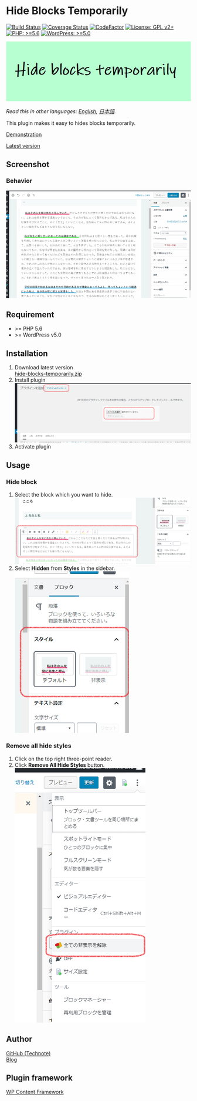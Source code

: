 # Hide Blocks Temporarily

[![Build Status](https://travis-ci.com/technote-space/hide-blocks-temporarily.svg?branch=master)](https://travis-ci.com/technote-space/hide-blocks-temporarily)
[![Coverage Status](https://coveralls.io/repos/github/technote-space/hide-blocks-temporarily/badge.svg?branch=master)](https://coveralls.io/github/technote-space/hide-blocks-temporarily?branch=master)
[![CodeFactor](https://www.codefactor.io/repository/github/technote-space/hide-blocks-temporarily/badge)](https://www.codefactor.io/repository/github/technote-space/hide-blocks-temporarily)
[![License: GPL v2+](https://img.shields.io/badge/License-GPL%20v2%2B-blue.svg)](http://www.gnu.org/licenses/gpl-2.0.html)
[![PHP: >=5.6](https://img.shields.io/badge/PHP-%3E%3D5.6-orange.svg)](http://php.net/)
[![WordPress: >=5.0](https://img.shields.io/badge/WordPress-%3E%3D5.0-brightgreen.svg)](https://wordpress.org/)

![banner](https://raw.githubusercontent.com/technote-space/hide-blocks-temporarily/images/assets/banner-772x250.png)

*Read this in other languages: [English](README.md), [日本語](README.ja.md).*

This plugin makes it easy to hides blocks temporarily.  

[Demonstration](https://technote-space.github.io/hide-blocks-temporarily)

[Latest version](https://github.com/technote-space/hide-blocks-temporarily/releases/latest/download/hide-blocks-temporarily.zip)

## Screenshot
### Behavior
![Behavior](https://raw.githubusercontent.com/technote-space/hide-blocks-temporarily/images/assets/screenshot-1.gif)

## Requirement
- \>= PHP 5.6
- \>= WordPress v5.0

## Installation
1. Download latest version  
[hide-blocks-temporarily.zip](https://github.com/technote-space/hide-blocks-temporarily/releases/latest/download/hide-blocks-temporarily.zip)
2. Install plugin
![install](https://raw.githubusercontent.com/technote-space/screenshots/master/misc/install-wp-plugin.png)
3. Activate plugin

## Usage
### Hide block
1. Select the block which you want to hide.  
![Select block](https://raw.githubusercontent.com/technote-space/hide-blocks-temporarily/images/assets/select-block.png)  
2. Select **Hidden** from **Styles** in the sidebar.  
![Sidebar](https://raw.githubusercontent.com/technote-space/hide-blocks-temporarily/images/assets/sidebar.png)
### Remove all hide styles
1. Click on the top right three-point reader.  
2. Click **Remove All Hide Styles** button.  
![Remove All Hide Styles](https://raw.githubusercontent.com/technote-space/hide-blocks-temporarily/images/assets/screenshot-2.png)

## Author
[GitHub (Technote)](https://github.com/technote-space)  
[Blog](https://technote.space)

## Plugin framework
[WP Content Framework](https://github.com/wp-content-framework/core)

